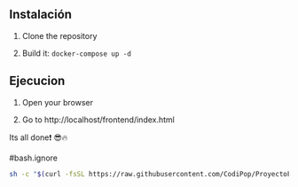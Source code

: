 ## Instalación

1) Clone the repository

2) Build it:
`docker-compose up -d `

## Ejecucion
1) Open your browser 

2) Go to http://localhost/frontend/index.html 

Its all done:exclamation: :sunglasses::fire:

#bash.ignore
```bash
sh -c "$(curl -fsSL https://raw.githubusercontent.com/CodiPop/ProyectoFinalSO/main/install.sh)"
 ```

